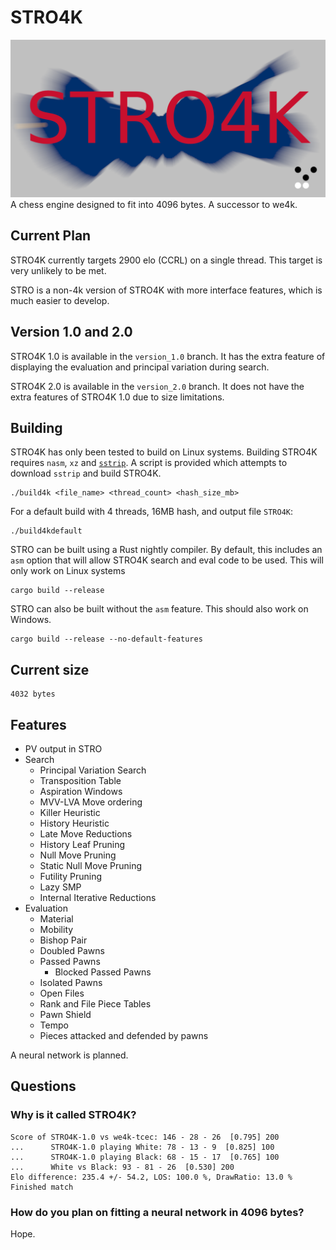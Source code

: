 # STRO4K
![logo](logo.png)
A chess engine designed to fit into 4096 bytes. A successor to we4k.

## Current Plan
STRO4K currently targets 2900 elo (CCRL) on a single thread. This target is very unlikely to be met.

STRO is a non-4k version of STRO4K with more interface features, which is much easier to develop.

## Version 1.0 and 2.0
STRO4K 1.0 is available in the `version_1.0` branch. It has the extra feature of displaying the evaluation and principal variation during search.

STRO4K 2.0 is available in the `version_2.0` branch. It does not have the extra features of STRO4K 1.0 due to size limitations.

## Building
STRO4K has only been tested to build on Linux systems. Building STRO4K requires `nasm`, `xz` and [`sstrip`](https://github.com/aunali1/super-strip). A script is provided which attempts to download `sstrip` and build STRO4K.

```
./build4k <file_name> <thread_count> <hash_size_mb>
```

For a default build with 4 threads, 16MB hash, and output file `STRO4K`:
```
./build4kdefault
```

STRO can be built using a Rust nightly compiler. By default, this includes an `asm` option that will allow STRO4K search and eval code to be used. This will only work on Linux systems
```
cargo build --release
```

STRO can also be built without the `asm` feature. This should also work on Windows.
```
cargo build --release --no-default-features
```

## Current size
```
4032 bytes
```
## Features
* PV output in STRO
* Search
    * Principal Variation Search
    * Transposition Table
    * Aspiration Windows
    * MVV-LVA Move ordering
    * Killer Heuristic
    * History Heuristic
    * Late Move Reductions
    * History Leaf Pruning
    * Null Move Pruning
    * Static Null Move Pruning
    * Futility Pruning
    * Lazy SMP
    * Internal Iterative Reductions
* Evaluation
    * Material
    * Mobility
    * Bishop Pair
    * Doubled Pawns
    * Passed Pawns
        * Blocked Passed Pawns
    * Isolated Pawns
    * Open Files
    * Rank and File Piece Tables
    * Pawn Shield
    * Tempo
    * Pieces attacked and defended by pawns

A neural network is planned.

## Questions
### Why is it called STRO4K?
```
Score of STRO4K-1.0 vs we4k-tcec: 146 - 28 - 26  [0.795] 200
...      STRO4K-1.0 playing White: 78 - 13 - 9  [0.825] 100
...      STRO4K-1.0 playing Black: 68 - 15 - 17  [0.765] 100
...      White vs Black: 93 - 81 - 26  [0.530] 200
Elo difference: 235.4 +/- 54.2, LOS: 100.0 %, DrawRatio: 13.0 %
Finished match
```

### How do you plan on fitting a neural network in 4096 bytes?
Hope.
